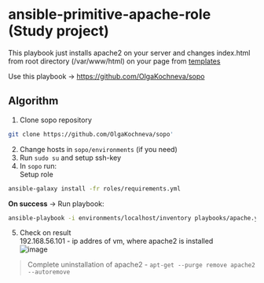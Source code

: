 # ansible-primitive-apache-role (Study project)
This playbook just installs apache2 on your server and changes index.html from root directory (/var/www/html) on your page from [templates](https://github.com/OlgaKochneva/ansible-primitive-apache-role/tree/main/templates)   

Use this playbook -> https://github.com/OlgaKochneva/sopo

## Algorithm
1. Clone sopo repository
```bash
git clone https://github.com/OlgaKochneva/sopo'
```
2. Change hosts in `sopo/environments` (if you need)
3. Run `sudo su` and setup ssh-key
4. In `sopo` run:  
Setup role
```bash
ansible-galaxy install -fr roles/requirements.yml
```
**On success** -> Run playbook:  
```bash
ansible-playbook -i environments/localhost/inventory playbooks/apache.yml -D

```
5. Check on result  
192.168.56.101 - ip addres of vm, where apache2 is installed  
![image](https://user-images.githubusercontent.com/29632527/95781572-c73b0280-0cd6-11eb-91dd-875d555a425a.png)



> Complete uninstallation of apache2 - `apt-get --purge remove apache2 --autoremove`
